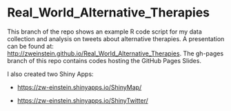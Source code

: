 # Real_World_Alternative_Therapies

This branch of the repo shows an example R code script for my data collection and analysis on tweets about alternative therapies. 
A presentation can be found at: http://zweinstein.github.io/Real_World_Alternative_Therapies. The gh-pages branch of this repo contains codes hosting the GitHub Pages Slides. 

I also created two Shiny Apps: 
* https://zw-einstein.shinyapps.io/ShinyMap/

* https://zw-einstein.shinyapps.io/ShinyTwitter/
